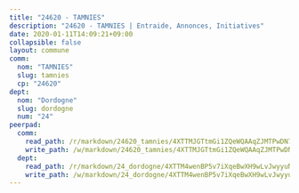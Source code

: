 ```yaml
---
title: "24620 - TAMNIES"
description: "24620 - TAMNIES | Entraide, Annonces, Initiatives"
date: 2020-01-11T14:09:21+09:00
collapsible: false
layout: commune
comm:
  nom: "TAMNIES"
  slug: tamnies
  cp: "24620"
dept:
  nom: "Dordogne"
  slug: dordogne
  num: "24"
peerpad:
  comm:
    read_path: /r/markdown/24620_tamnies/4XTTMJGTtmGi1ZQeWQAAqZJMTPwDN7NepMCbndDcy2Pf4X1oc
    write_path: /w/markdown/24620_tamnies/4XTTMJGTtmGi1ZQeWQAAqZJMTPwDN7NepMCbndDcy2Pf4X1oc-K3TgUMbz4vcdmG38Mr9dFuRwiVuujFeH1zWo2TzPG6SjK48UU7s7TSpMMcvVFYrD9dESgtxbuMJbd6tYYxaGsCPdu5v4gfVxJYXLTW1y3yNZUbhLP3k1cEKh56A9j4f19dPBxWrA
  dept:
    read_path: /r/markdown/24_dordogne/4XTTM4wenBP5v7iXqeBwXH9wLvJwyyuNKzLxRyGzSZXmCuzgg
    write_path: /w/markdown/24_dordogne/4XTTM4wenBP5v7iXqeBwXH9wLvJwyyuNKzLxRyGzSZXmCuzgg-K3TgUusQQUSAmJPXozCTSBeqjqksxkVWGVxtHwEFrs5RuocQr8weKG2oQg7MVeg2F9Hhv7ggtBiBU8D9pdXEPa9M67VU3BzgAG9BCtQw3VY3Xcxk2YSegk3iUXMkpicGxxJr7mWp
---
```


